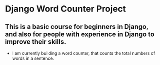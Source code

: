 # Django Word Counter Project

## This is a basic course for beginners in Django, and also for people with experience in Django to improve their skills.
- I am currently building a word counter, that counts the total numbers of words in a sentence.
